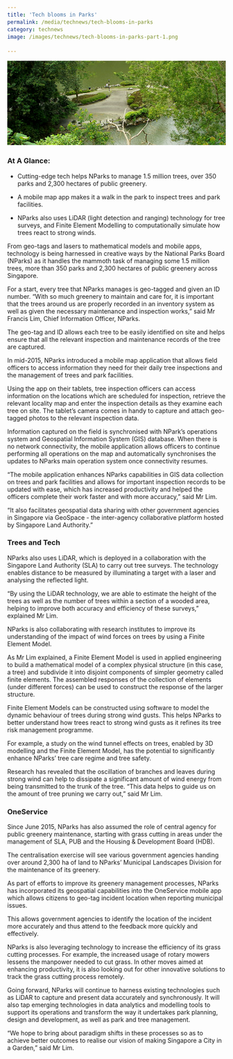 ```yaml
---
title: 'Tech blooms in Parks'
permalink: /media/technews/tech-blooms-in-parks
category: technews
image: /images/technews/tech-blooms-in-parks-part-1.png

---
```



![Tech blooms in Parks](/images/technews/tech-blooms-in-parks-part-1.png)

### **At A Glance:** 
*	Cutting-edge tech helps NParks to manage 1.5 million trees, over 350 parks and 2,300 hectares of public greenery. 

*	A mobile map app makes it a walk in the park to inspect trees and park facilities. 

*	NParks also uses LiDAR (light detection and ranging) technology for tree surveys, and Finite Element Modelling to computationally simulate how trees react to strong winds.

From geo-tags and lasers to mathematical models and mobile apps, technology is being harnessed in creative ways by the National Parks Board (NParks) as it handles the mammoth task of managing some 1.5 million trees, more than 350 parks and 2,300 hectares of public greenery across Singapore.

For a start, every tree that NParks manages is geo-tagged and given an ID number.  “With so much greenery to maintain and care for, it is important that the trees around us are properly recorded in an inventory system as well as given the necessary maintenance and inspection works,” said Mr Francis Lim, Chief Information Officer, NParks.

The geo-tag and ID allows each tree to be easily identified on site and helps ensure that all the relevant inspection and maintenance records of the tree are captured.

In mid-2015, NParks introduced a mobile map application that allows field officers to access information they need for their daily tree inspections and the management of trees and park facilities. 

Using the app on their tablets, tree inspection officers can access information on the locations which are scheduled for inspection, retrieve the relevant locality map and enter the inspection details as they examine each tree on site. The tablet’s camera comes in handy to capture and attach geo-tagged photos to the relevant inspection data.

Information captured on the field is synchronised with NPark’s operations system and Geospatial Information System (GIS) database. When there is no network connectivity, the mobile application allows officers to continue performing all operations on the map and automatically synchronises the updates to NParks main operation system once connectivity resumes.

“The mobile application enhances NParks capabilities in GIS data collection on trees and park facilities and allows for important inspection records to be updated with ease, which has increased productivity and helped the officers complete their work faster and with more accuracy,” said Mr Lim. 

“It also facilitates geospatial data sharing with other government agencies in Singapore via GeoSpace - the inter-agency collaborative platform hosted by Singapore Land Authority.”

### **Trees and Tech**
NParks also uses LiDAR, which is deployed in a collaboration with the Singapore Land Authority (SLA) to carry out tree surveys. The technology enables distance to be measured by illuminating a target with a laser and analysing the reflected light. 

“By using the LiDAR technology, we are able to estimate the height of the trees as well as the number of trees within a section of a wooded area, helping to improve both accuracy and efficiency of these surveys,” explained Mr Lim. 

NParks is also collaborating with research institutes to improve its understanding of the impact of wind forces on trees by using a Finite Element Model. 

As Mr Lim explained, a Finite Element Model is used in applied engineering to build a mathematical model of a complex physical structure (in this case, a tree) and subdivide it into disjoint components of simpler geometry called finite elements. The assembled responses of the collection of elements (under different forces) can be used to construct the response of the larger structure.

Finite Element Models can be constructed using software  to model the dynamic behaviour of trees during strong wind gusts. This helps NParks to better understand how trees react to strong wind gusts as it refines its tree risk management programme.

For example, a study on the wind tunnel effects on trees, enabled by 3D modelling and the Finite Element Model, has the potential to significantly enhance NParks’ tree care regime and tree safety.

Research has revealed that the oscillation of branches and leaves during strong wind can help to dissipate a significant amount of wind energy from being transmitted to the trunk of the tree. “This data helps to guide us on the amount of tree pruning we carry out,” said Mr Lim. 

### **OneService**
Since June 2015, NParks has also assumed the role of central agency for public greenery maintenance, starting with grass cutting in areas under the management of SLA, PUB and the Housing & Development Board (HDB). 

The centralisation exercise will see various government agencies handing over around 2,300 ha of land to NParks’ Municipal Landscapes Division for the maintenance of its greenery.

As part of efforts to improve its greenery management processes, NParks has incorporated its geospatial capabilities into the OneService mobile app which allows citizens to geo-tag incident location when reporting municipal issues. 

This allows government agencies to identify the location of the incident more accurately and thus attend to the feedback more quickly and effectively. 

NParks is also leveraging technology to increase the efficiency of its grass cutting processes. For example, the increased usage of rotary mowers lessens the manpower needed to cut grass. In other moves aimed at enhancing productivity, it is also looking out for other innovative solutions to track the grass cutting process remotely.

Going forward, NParks will continue to harness existing technologies such as LiDAR to capture and present data accurately and synchronously. It will also tap emerging technologies in data analytics and modelling tools to support its operations and transform the way it undertakes park planning, design and development, as well as park and tree management.

“We hope to bring about paradigm shifts in these processes so as to achieve better outcomes to realise our vision of making Singapore a City in a Garden,” said Mr Lim. 

